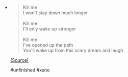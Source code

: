 - > Kill me  
  > I won't stay down much longer  
  >​  
  > Kill me  
  > I'll only wake up stronger  
  >​  
  > Kill me  
  > I've opened up the path  
  > You'll wake up from this scary dream and laugh  
  
  [(Source)](https://youtu.be/rsF5EWOQN9Y)
  
  #unfinished #xeno